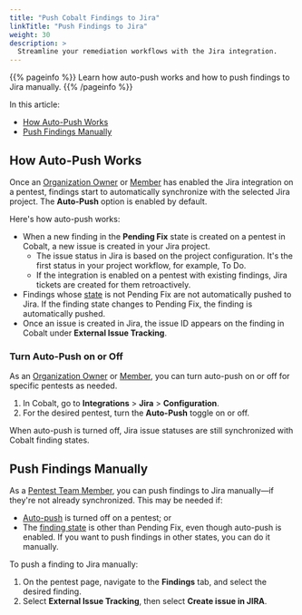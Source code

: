 ```yaml
---
title: "Push Cobalt Findings to Jira"
linkTitle: "Push Findings to Jira"
weight: 30
description: >
  Streamline your remediation workflows with the Jira integration.
---
```


{{% pageinfo %}}
Learn how auto-push works and how to push findings to Jira manually.
{{% /pageinfo %}}

In this article:

- [How Auto-Push Works](#how-auto-push-works)
- [Push Findings Manually](#push-findings-manually)

## How Auto-Push Works

Once an [Organization Owner](/getting-started/glossary/#organization-owner) or [Member](/getting-started/glossary/#organization-member) has enabled the Jira integration on a pentest, findings start to automatically synchronize with the selected Jira project. The **Auto-Push** option is enabled by default.

Here's how auto-push works:

- When a new finding in the **Pending Fix** state is created on a pentest in Cobalt, a new issue is created in your Jira project.
  - The issue status in Jira is based on the project configuration. It's the first status in your project workflow, for example, To Do.
  - If the integration is enabled on a pentest with existing findings, Jira tickets are created for them retroactively.
- Findings whose [state](/platform-deep-dive/pentests/findings/finding-states/) is not Pending Fix are not automatically pushed to Jira. If the finding state changes to Pending Fix, the finding is automatically pushed.
- Once an issue is created in Jira, the issue ID appears on the finding in Cobalt under **External Issue Tracking**.

### Turn Auto-Push on or Off

As an [Organization Owner](/getting-started/glossary/#organization-owner) or [Member](/getting-started/glossary/#organization-member), you can turn auto-push on or off for specific pentests as needed.

1. In Cobalt, go to **Integrations** > **Jira** > **Configuration**.
1. For the desired pentest, turn the **Auto-Push** toggle on or off.

When auto-push is turned off, Jira issue statuses are still synchronized with Cobalt finding states.

## Push Findings Manually

As a [Pentest Team Member](/getting-started/glossary/#pentest-team-member), you can push findings to Jira manually—if they're not already synchronized. This may be needed if:

- [Auto-push](#how-auto-push-works) is turned off on a pentest; or
- The [finding state](/platform-deep-dive/pentests/findings/finding-states/) is other than Pending Fix, even though auto-push is enabled. If you want to push findings in other states, you can do it manually.

To push a finding to Jira manually:

1. On the pentest page, navigate to the **Findings** tab, and select the desired finding.
1. Select **External Issue Tracking**, then select **Create issue in JIRA**.
